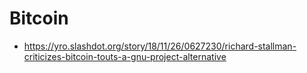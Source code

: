 
# Bitcoin

* https://yro.slashdot.org/story/18/11/26/0627230/richard-stallman-criticizes-bitcoin-touts-a-gnu-project-alternative
